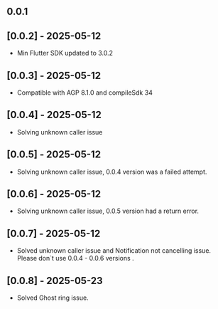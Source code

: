 ## 0.0.1

## [0.0.2] - 2025-05-12
- Min Flutter SDK updated to 3.0.2


## [0.0.3] - 2025-05-12
- Compatible with AGP 8.1.0 and compileSdk 34

## [0.0.4] - 2025-05-12
- Solving unknown caller issue

## [0.0.5] - 2025-05-12
- Solving unknown caller issue, 0.0.4 version was a failed attempt.

## [0.0.6] - 2025-05-12
- Solving unknown caller issue, 0.0.5 version had a return error.

## [0.0.7] - 2025-05-12
- Solved unknown caller issue and Notification not cancelling issue. Please don`t use 0.0.4 - 0.0.6 versions .

## [0.0.8] - 2025-05-23
- Solved Ghost ring issue.

